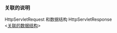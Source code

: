 ### 关联的说明
HttpServletRequest 和数据结构 HttpServletResponse  
<[关联的数据结构](http://lavasoft.blog.51cto.com/62575/275586/ "请求和应答")>   

